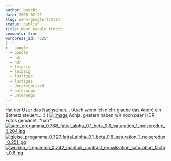 ```yaml
---
author: bascht
date: 2008-02-21
slug: wenn-google-trotzt
status: publish
title: Wenn Google trotzt
comments: true
wordpress_id: '325'
? ''
: - google
  - google
  - hdr
  - hdr
  - leipzig
  - leipzig
  - lustiges
  - lustiges
  - Uncategorized
  - unterwegs
  - unterwegs
---
```


Hat der User das Nachsehen... (Auch wenn ich nicht glaube das André
ein Botnetz steuert... :) )
[![image](http://farm4.static.flickr.com/3242/2281802728_227ae31a9a_o.png)](http://flickr.com/photos/bestie_andre/2281802728/sizes/o/)
Achja, gestern haben wir noch paar HDR Fotos gemacht. \*harr\*
[![auto\_pregamma\_0.788\_fattal\_alpha\_0.1\_beta\_0.8\_saturation\_1\_noiseredux\_0.204.jpg](http://farm3.static.flickr.com/2111/2281892438_3c03a0cf3b_t.jpg)](http://www.bascht.com/fotos/photo/2281892438/auto_pregamma_0788_fattal_alpha_01_beta_08_saturation_1_noiseredux_0204jpg.html)
[![gleise\_pregamma\_0.727\_fattal\_alpha\_0.1\_beta\_0.8\_saturation\_1\_noiseredux\_0.251.jpg](http://farm3.static.flickr.com/2164/2281891448_11edec7fdd_t.jpg)](http://www.bascht.com/fotos/photo/2281891448/gleise_pregamma_0727_fattal_alpha_01_beta_08_saturation_1_noiseredux_0251jpg.html)
[![wolken\_pregamma\_0.242\_mantiuk\_contrast\_equalization\_saturation\_factor\_0.8.jpg](http://farm3.static.flickr.com/2040/2281100465_20a5f804f8_t.jpg)](http://www.bascht.com/fotos/photo/2281100465/wolken_pregamma_0242_mantiuk_contrast_equalization_saturation_factor_08jpg.html)



